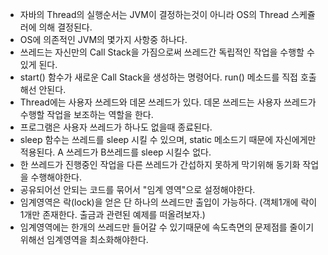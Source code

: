 - 자바의 Thread의 실행순서는 JVM이 결정하는것이 아니라 OS의 Thread 스케쥴러에 의해 결정된다. 
- OS에 의존적인 JVM의 몇가지 사항중 하나다. 
- 쓰레드는 자신만의 Call Stack을 가짐으로써 쓰레드간 독립적인 작업을 수행할 수 있게 된다. 
- start() 함수가 새로운 Call Stack을 생성하는 명령어다. run() 메소드를 직접 호출해선 안된다. 
- Thread에는 사용자 쓰레드와 데몬 쓰레드가 있다. 데몬 쓰레드는 사용자 쓰레드가 수행할 작업을 보조하는 역할을 한다. 
- 프로그램은 사용자 쓰레드가 하나도 없을때 종료된다. 
- sleep 함수는 쓰레드를 sleep 시킬 수 있으며, static 메소드기 때문에 자신에게만 적용된다. A 쓰레드가 B쓰레드를 sleep 시킬수 없다. 
- 한 쓰레드가 진행중인 작업을 다른 쓰레드가 간섭하지 못하게 막기위해 동기화 작업을 수행해야한다. 
- 공유되어선 안되는 코드를 묶어서 "임계 영역"으로 설정해야한다. 
- 임계영역은 락(lock)을 얻은 단 하나의 쓰레드만 출입이 가능하다. (객체1개에 락이 1개만 존재한다. 출금과 관련된 예제를 떠올려보자.)
- 임계영역에는 한개의 쓰레드만 들어갈 수 있기때문에 속도측면의 문제점를 줄이기 위해선 임계영역을 최소화해야한다.

